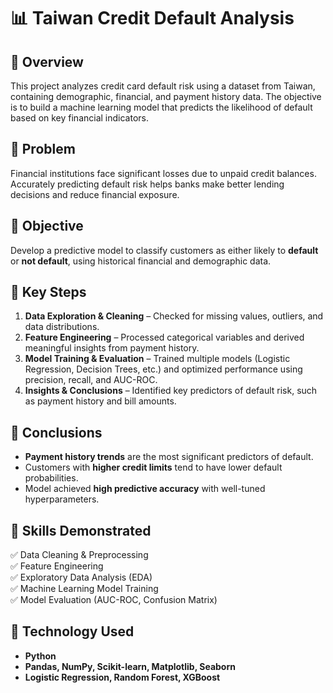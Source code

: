 # 📊 Taiwan Credit Default Analysis

## 🔹 Overview
This project analyzes credit card default risk using a dataset from Taiwan, containing demographic, financial, and payment history data. The objective is to build a machine learning model that predicts the likelihood of default based on key financial indicators.

## 🔹 Problem
Financial institutions face significant losses due to unpaid credit balances. Accurately predicting default risk helps banks make better lending decisions and reduce financial exposure.

## 🔹 Objective
Develop a predictive model to classify customers as either likely to **default** or **not default**, using historical financial and demographic data.

## 🔹 Key Steps
1. **Data Exploration & Cleaning** – Checked for missing values, outliers, and data distributions.
2. **Feature Engineering** – Processed categorical variables and derived meaningful insights from payment history.
3. **Model Training & Evaluation** – Trained multiple models (Logistic Regression, Decision Trees, etc.) and optimized performance using precision, recall, and AUC-ROC.
4. **Insights & Conclusions** – Identified key predictors of default risk, such as payment history and bill amounts.

## 🔹 Conclusions
- **Payment history trends** are the most significant predictors of default.
- Customers with **higher credit limits** tend to have lower default probabilities.
- Model achieved **high predictive accuracy** with well-tuned hyperparameters.

## 🔹 Skills Demonstrated
✅ Data Cleaning & Preprocessing  
✅ Feature Engineering  
✅ Exploratory Data Analysis (EDA)  
✅ Machine Learning Model Training  
✅ Model Evaluation (AUC-ROC, Confusion Matrix)  

## 🔹 Technology Used
- **Python**
- **Pandas, NumPy, Scikit-learn, Matplotlib, Seaborn**
- **Logistic Regression, Random Forest, XGBoost**

